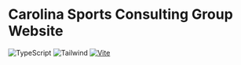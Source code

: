 # Carolina Sports Consulting Group Website

![TypeScript](https://img.shields.io/badge/-TypeScript-05122A?style=flat&logo=typescript)
![Tailwind](https://img.shields.io/badge/-Tailwind-05122A?style=flat&logo=tailwindcss)
[![Vite](https://img.shields.io/badge/Vite-646CFF?logo=vite&logoColor=fff)](#)